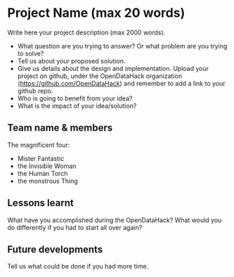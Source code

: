 # Project Name (max 20 words)

Write here your project description (max 2000 words). 

- What question are you trying to answer? Or what problem are you trying to solve? 
- Tell us about your proposed solution. 
- Give us details about the design and implementation. Upload your project on github, under the OpenDataHack organization (https://github.com/OpenDataHack) and remember to add a link to your github repo.
- Who is going to benefit from your idea?
- What is the impact of your idea/solution?

## Team name & members
The magnificent four:

- Mister Fantastic
- the Invisible Woman
- the Human Torch
- the monstrous Thing 

## Lessons learnt
What have you accomplished during the OpenDataHack? What would you do differently if you had to start all over again?

## Future developments
Tell us what could be done if you had more time.

